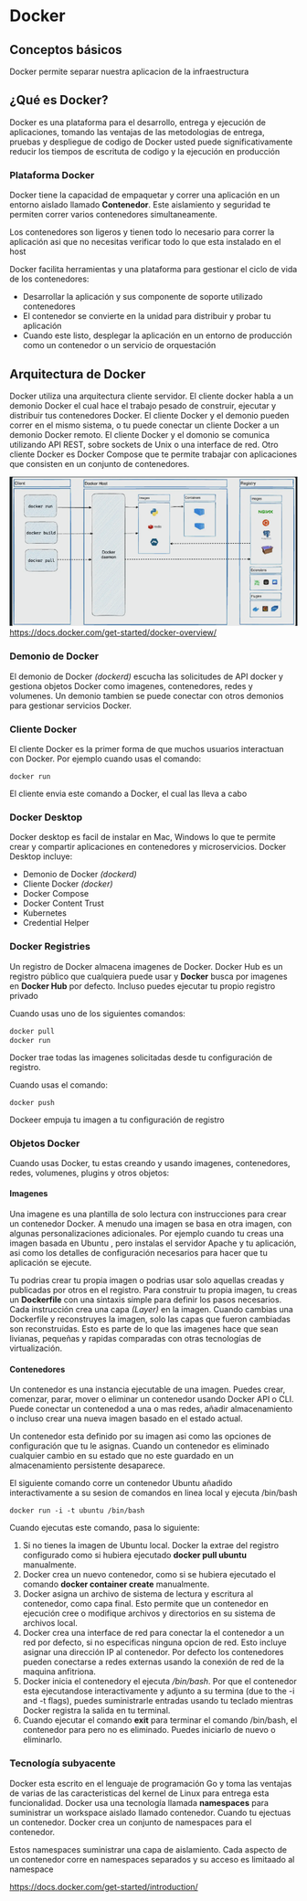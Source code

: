 # Docker

## Conceptos básicos

Docker permite separar nuestra aplicacion de la infraestructura

## ¿Qué es Docker?

Docker es una plataforma para el desarrollo, entrega y ejecución de aplicaciones, tomando las ventajas de las metodologias de entrega, pruebas y despliegue de codigo de Docker usted puede significativamente reducir los tiempos de escrituta de codigo y la ejecución en producción

### Plataforma Docker

Docker tiene la capacidad de empaquetar y correr una aplicación en un entorno aislado llamado **Contenedor**. Este aislamiento y seguridad te permiten correr varios contenedores simultaneamente.

Los contenedores son ligeros y tienen todo lo necesario para correr la aplicación asi que no necesitas verificar todo lo que esta instalado en el host

Docker facilita herramientas y una plataforma para gestionar el ciclo de vida de los contenedores:

- Desarrollar la aplicación y sus componente de soporte utilizado contenedores
- El contenedor se convierte en la unidad para distribuir y probar tu aplicación
- Cuando este listo, desplegar la aplicación en un entorno de producción como un contenedor o un servicio de orquestación

## Arquitectura de Docker

Docker utiliza una arquitectura cliente servidor. El cliente docker habla a un demonio Docker el cual hace el trabajo pesado de construir, ejecutar y distribuir tus contenedores Docker. El cliente Docker y el demonio pueden correr en el mismo sistema, o tu puede conectar un cliente Docker a un demonio Docker remoto. El cliente Docker y el domonio se comunica utilizando API REST, sobre sockets de Unix o una interface de red. Otro cliente Docker es Docker Compose que te permite trabajar con aplicaciones que consisten en un conjunto de contenedores.

![alt text](image.png)
https://docs.docker.com/get-started/docker-overview/

### Demonio de Docker

El demonio de Docker *(dockerd)* escucha  las solicitudes de API docker y gestiona objetos Docker como imagenes, contenedores, redes y volumenes. Un demonio tambien se puede conectar con otros demonios para gestionar servicios Docker.

### Cliente Docker

El cliente Docker es la primer forma de que muchos usuarios interactuan con Docker. Por ejemplo cuando usas el comando:

~~~
docker run
~~~

El cliente envia este comando a Docker, el cual las lleva a cabo

### Docker Desktop

Docker desktop es facil de instalar en Mac, Windows lo que te permite crear y compartir aplicaciones en contenedores y microservicios. Docker Desktop incluye:
- Demonio de Docker *(dockerd)* 
- Cliente Docker *(docker)*
- Docker Compose
- Docker Content Trust
- Kubernetes
- Credential Helper

### Docker Registries

Un registro de Docker almacena imagenes de Docker. Docker Hub es un registro público que cualquiera puede usar y **Docker** busca por imagenes en **Docker Hub** por defecto. Incluso puedes ejecutar tu propio registro privado
 
Cuando usas uno de los siguientes comandos:

~~~
docker pull
docker run
~~~

Docker trae todas las imagenes solicitadas desde tu configuración de registro. 

Cuando usas el comando:

~~~  
docker push
~~~

Dockeer empuja tu imagen a tu configuración de registro

### Objetos Docker

Cuando usas Docker, tu estas creando y usando imagenes, contenedores, redes, volumenes, plugins y otros objetos:

#### Imagenes

Una imagene es una plantilla de solo lectura con instrucciones para crear un contenedor Docker. A menudo una imagen se basa en otra imagen, con algunas personalizaciones adicionales. Por ejemplo cuando tu creas una imagen basada en Ubuntu , pero instalas el servidor Apache y tu aplicación, asi como los detalles de configuración necesarios para hacer que tu aplicación se ejecute.

Tu podrias crear tu propia imagen o podrias usar solo aquellas creadas y publicadas por otros en el registro. Para construir tu propia imagen, tu creas un **Dockerfile** con una sintaxis simple para definir los pasos necesarios. Cada instrucción crea una capa *(Layer)* en la imagen. Cuando cambias una Dockerfile y reconstruyes la imagen, solo las capas que fueron cambiadas son reconstruidas. Esto es parte de lo que las imagenes hace que sean livianas, pequeñas y rapidas comparadas con otras tecnologías de virtualización.

#### Contenedores

Un contenedor es una instancia ejecutable de una imagen. Puedes crear, comenzar, parar, mover o eliminar un contenedor usando Docker API o CLI. Puede conectar un contenedod a una o mas redes, añadir almacenamiento o incluso crear una nueva imagen basado en el estado actual.

Un contenedor esta definido por su imagen asi como las opciones de configuración que tu le asignas. Cuando un contenedor es eliminado cualquier cambio en su estado que no este guardado en un almacenamiento persistente desaparece.

El siguiente comando corre un contenedor Ubuntu añadido interactivamente a su sesion de comandos en linea local y ejecuta /bin/bash

~~~
docker run -i -t ubuntu /bin/bash
~~~

Cuando ejecutas este comando, pasa lo siguiente:

1. Si no tienes la imagen de Ubuntu local. Docker la extrae del registro configurado como si hubiera ejecutado **docker pull ubuntu** manualmente.
2. Docker crea un nuevo contenedor, como si se hubiera ejecutado el comando **docker container create** manualmente.
3. Docker asigna un archivo de sistema de lectura y escritura al contenedor, como capa final. Esto permite que un contenedor en ejecución cree o modifique archivos y directorios en su sistema de archivos local.
4. Docker crea una interface de red para conectar la el contenedor a un red por defecto, si no especificas ninguna opcion de red. Esto incluye asignar una dirección IP al contenedor. Por defecto los contenedores pueden conectarse a redes externas usando la conexión de red de la maquina anfitriona.
5. Docker inicia el contenedory el ejecuta */bin/bash*. Por que el contenedor esta ejecutandose interactivamente y adjunto a su termina (due to the -i and -t flags), puedes suministrarle entradas usando tu teclado mientras Docker registra la salida en tu terminal.
6. Cuando ejecutar el comando **exit** para terminar el comando /bin/bash, el contenedor para pero no es eliminado. Puedes iniciarlo de nuevo o eliminarlo.

### Tecnología subyacente

Docker esta escrito en el lenguaje de programación Go y toma las ventajas de varias de las caracteristicas del kernel de Linux para entrega esta funcionalidad. Docker usa una tecnología llamada **namespaces** para suministrar un workspace aislado llamado contenedor. Cuando tu ejectuas un contenedor. Docker crea un conjunto de namespaces para el contenedor.

Estos namespaces suministrar una capa de aislamiento. Cada aspecto de un contenedor corre en namespaces separados y su acceso es limitaado al namespace


https://docs.docker.com/get-started/introduction/








